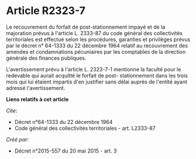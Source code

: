 # Article R2323-7

Le recouvrement du forfait de post-stationnement impayé et de la majoration prévus à l'article L. 2333-87 du code général des
collectivités territoriales est effectué selon les procédures, garanties et privilèges prévus par le décret n° 64-1333 du 22
décembre 1964 relatif au recouvrement des amendes et condamnations pécuniaires par les comptables de la direction générale
des finances publiques.

L'avertissement prévu à l'article L. 2323-7-1 mentionne la faculté pour le redevable qui aurait acquitté le forfait de post-
stationnement dans les trois mois qui lui étaient impartis d'en justifier sans délai auprès de l'entité ayant adressé
l'avertissement.

**Liens relatifs à cet article**

_Cite_:

  - Décret n°64-1333 du 22 décembre 1964
  - Code général des collectivités territoriales - art. L2333-87

_Créé par_:

  - Décret n°2015-557 du 20 mai 2015 - art. 3
